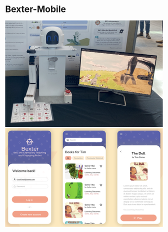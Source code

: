 # Bexter-Mobile
![Bexter Figma Designs](./assets/bexter.png)
![Bexter Figma Designs](./assets/bexter-mobile-figma.png)
